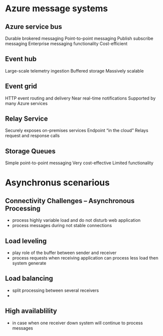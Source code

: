 # Azure message systems
## Azure service bus
Durable brokered messaging Point-to-point messaging 
Publish subscribe messaging
Enterprise messaging functionality
Cost-efficient

## Event hub
Large-scale telemetry ingestion
Buffered storage
Massively scalable

## Event grid
HTTP event routing and delivery
Near real-time notifications
Supported by many Azure services

## Relay Service
Securely exposes on-premises services
Endpoint “in the cloud”
Relays request and response calls

## Storage Queues
Simple point-to-point messaging
Very cost-effective
Limited functionality


# Asynchronus scenarious
## Connectivity Challenges – Asynchronous Processing
* process highly variable load and do not disturb web application
* process messages during not stable connections

## Load leveling
* play role of the buffer between sender and receiver
* process requests when receiving application can process less load then system generate

## Load balancing
* split processing between several receivers
* 
## High availablility
* in case when one receiver down system will continue to process messages

